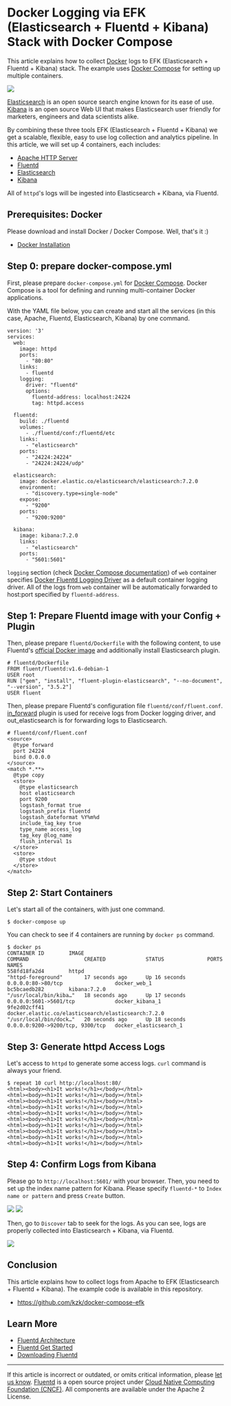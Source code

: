 # Docker Logging via EFK (Elasticsearch + Fluentd + Kibana) Stack with Docker Compose

This article explains how to collect [Docker](https://www.docker.com/)
logs to EFK (Elasticsearch + Fluentd + Kibana) stack. The example uses
[Docker Compose](https://docs.docker.com/compose/) for setting up
multiple containers.

![](/images/kibana5-screenshot.png)


[Elasticsearch](https://www.elastic.co/products/elasticsearch) is an
open source search engine known for its ease of use.
[Kibana](https://www.elastic.co/products/kibana) is an open source Web
UI that makes Elasticsearch user friendly for marketers, engineers and
data scientists alike.

By combining these three tools EFK (Elasticsearch + Fluentd + Kibana) we
get a scalable, flexible, easy to use log collection and analytics
pipeline. In this article, we will set up 4 containers, each includes:

-   [Apache HTTP Server](https://hub.docker.com/_/httpd/)
-   [Fluentd](https://hub.docker.com/r/fluent/fluentd/)
-   [Elasticsearch](https://hub.docker.com/_/elasticsearch/)
-   [Kibana](https://hub.docker.com/_/kibana/)

All of `httpd`'s logs will be ingested into Elasticsearch + Kibana, via
Fluentd.


## Prerequisites: Docker

Please download and install Docker / Docker Compose. Well, that's it :)

-   [Docker Installation](https://docs.docker.com/engine/installation/)

## Step 0: prepare docker-compose.yml

First, please prepare `docker-compose.yml` for [Docker Compose](https://docs.docker.com/compose/overview/). Docker Compose is a
tool for defining and running multi-container Docker applications.

With the YAML file below, you can create and start all the services (in
this case, Apache, Fluentd, Elasticsearch, Kibana) by one command.

``` {.CodeRay}
version: '3'
services:
  web:
    image: httpd
    ports:
      - "80:80"
    links:
      - fluentd
    logging:
      driver: "fluentd"
      options:
        fluentd-address: localhost:24224
        tag: httpd.access

  fluentd:
    build: ./fluentd
    volumes:
      - ./fluentd/conf:/fluentd/etc
    links:
      - "elasticsearch"
    ports:
      - "24224:24224"
      - "24224:24224/udp"

  elasticsearch:
    image: docker.elastic.co/elasticsearch/elasticsearch:7.2.0
    environment:
      - "discovery.type=single-node"
    expose:
      - "9200"
    ports:
      - "9200:9200"

  kibana:
    image: kibana:7.2.0
    links:
      - "elasticsearch"
    ports:
      - "5601:5601"
```

`logging` section (check [Docker Compose documentation](https://docs.docker.com/compose/compose-file/#/logging))
of `web` container specifies [Docker Fluentd Logging Driver](https://docs.docker.com/engine/admin/logging/fluentd/) as a
default container logging driver. All of the logs from `web` container
will be automatically forwarded to host:port specified by
`fluentd-address`.

## Step 1: Prepare Fluentd image with your Config + Plugin

Then, please prepare `fluentd/Dockerfile` with the following content, to
use Fluentd's [official Docker image](https://hub.docker.com/r/fluent/fluentd/) and additionally
install Elasticsearch plugin.

``` {.CodeRay}
# fluentd/Dockerfile
FROM fluent/fluentd:v1.6-debian-1
USER root
RUN ["gem", "install", "fluent-plugin-elasticsearch", "--no-document", "--version", "3.5.2"]
USER fluent
```

Then, please prepare Fluentd's configuration file
`fluentd/conf/fluent.conf`. [in\_forward](/plugins/input/forward.md) plugin is used for
receive logs from Docker logging driver, and out\_elasticsearch is for
forwarding logs to Elasticsearch.

``` {.CodeRay}
# fluentd/conf/fluent.conf
<source>
  @type forward
  port 24224
  bind 0.0.0.0
</source>
<match *.**>
  @type copy
  <store>
    @type elasticsearch
    host elasticsearch
    port 9200
    logstash_format true
    logstash_prefix fluentd
    logstash_dateformat %Y%m%d
    include_tag_key true
    type_name access_log
    tag_key @log_name
    flush_interval 1s
  </store>
  <store>
    @type stdout
  </store>
</match>
```

## Step 2: Start Containers

Let's start all of the containers, with just one command.

``` {.CodeRay}
$ docker-compose up
```

You can check to see if 4 containers are running by `docker ps` command.

``` {.CodeRay}
$ docker ps
CONTAINER ID        IMAGE                                                 COMMAND                  CREATED             STATUS              PORTS                              NAMES
558fd18fa2d4        httpd                                                 "httpd-foreground"       17 seconds ago      Up 16 seconds       0.0.0.0:80->80/tcp                 docker_web_1
bc5bcaedb282        kibana:7.2.0                                          "/usr/local/bin/kiba…"   18 seconds ago      Up 17 seconds       0.0.0.0:5601->5601/tcp             docker_kibana_1
9fe2d02cff41        docker.elastic.co/elasticsearch/elasticsearch:7.2.0   "/usr/local/bin/dock…"   20 seconds ago      Up 18 seconds       0.0.0.0:9200->9200/tcp, 9300/tcp   docker_elasticsearch_1
```

## Step 3: Generate httpd Access Logs

Let's access to `httpd` to generate some access logs. `curl` command is
always your friend.

``` {.CodeRay}
$ repeat 10 curl http://localhost:80/
<html><body><h1>It works!</h1></body></html>
<html><body><h1>It works!</h1></body></html>
<html><body><h1>It works!</h1></body></html>
<html><body><h1>It works!</h1></body></html>
<html><body><h1>It works!</h1></body></html>
<html><body><h1>It works!</h1></body></html>
<html><body><h1>It works!</h1></body></html>
<html><body><h1>It works!</h1></body></html>
<html><body><h1>It works!</h1></body></html>
<html><body><h1>It works!</h1></body></html>
```

## Step 4: Confirm Logs from Kibana

Please go to `http://localhost:5601/` with your browser. Then, you need
to set up the index name pattern for Kibana. Please specify `fluentd-*`
to `Index name or pattern` and press `Create` button.

![](/images/7.2_efk-kibana-index.png)
![](/images/7.2_efk-kibana-timestamp.png)

Then, go to `Discover` tab to seek for the logs. As you can see, logs
are properly collected into Elasticsearch + Kibana, via Fluentd.

![](/images/7.2_efk-kibana-discover.png)

## Conclusion

This article explains how to collect logs from Apache to EFK
(Elasticsearch + Fluentd + Kibana). The example code is available in
this repository.

-   <https://github.com/kzk/docker-compose-efk>

## Learn More

-   [Fluentd Architecture](https://www.fluentd.org/architecture)
-   [Fluentd Get Started](/articles/quickstart.md)
-   [Downloading Fluentd](http://www.fluentd.org/download)


------------------------------------------------------------------------

If this article is incorrect or outdated, or omits critical information, please [let us know](https://github.com/fluent/fluentd-docs-gitbook/issues?state=open).
[Fluentd](http://www.fluentd.org/) is a open source project under [Cloud Native Computing Foundation (CNCF)](https://cncf.io/). All components are available under the Apache 2 License.
